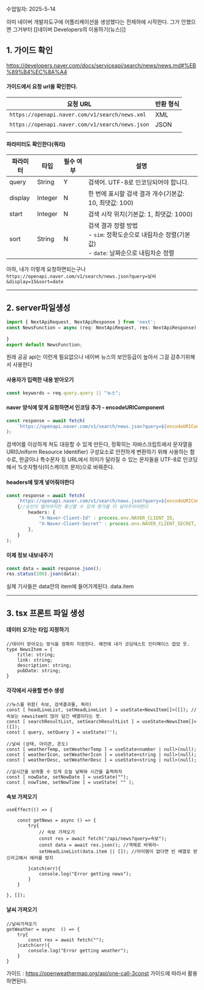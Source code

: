 수업일자: 2025-5-14

이미 네이버 개발자도구에 어플리케이션을 생성했다는 전제하에 시작한다. 
그거 안했으면 그거부터
[[네이버 Developers의 이용하기(뉴스)]]

## 1. 가이드 확인
https://developers.naver.com/docs/serviceapi/search/news/news.md#%EB%89%B4%EC%8A%A4


#### 가이드에서 요청 url을 확인한다.

| 요청 URL                                          | 반환 형식 |
| ----------------------------------------------- | ----- |
| `https://openapi.naver.com/v1/search/news.xml`  | XML   |
| `https://openapi.naver.com/v1/search/news.json` | JSON  |
|                                                 |       |

#### 파라미터도 확인한다(쿼리)

| 파라미터    | 타입      | 필수 여부 | 설명                                                                         |
| ------- | ------- | ----- | -------------------------------------------------------------------------- |
| query   | String  | Y     | 검색어. UTF-8로 인코딩되어야 합니다.                                                    |
| display | Integer | N     | 한 번에 표시할 검색 결과 개수(기본값: 10, 최댓값: 100)                                       |
| start   | Integer | N     | 검색 시작 위치(기본값: 1, 최댓값: 1000)                                                |
| sort    | String  | N     | 검색 결과 정렬 방법  <br>- `sim`: 정확도순으로 내림차순 정렬(기본값)  <br>- `date`: 날짜순으로 내림차순 정렬 |


아하, 내가 이렇게 요청하면되는구나
`https://openapi.naver.com/v1/search/news.json?query=날씨&display=15&sort=date`


---

## 2. server파일생성

```ts
import { NextApiRequest, NextApiResponse } from 'next';  
const NewsFunction = async (req: NextApiRequest, res: NextApiResponse) => {  
      
}  
export default NewsFunction;
```

원래 공공 api는 이런게 필요없으나 네이버 뉴스의 보안등급이 높아서
그걸 감추기위해서 사용한다


#### 사용자가 입력한 내용 받아오기

```ts
const keywords = req.query.query || "뉴스";
```

#### naver 양식에 맞게 요청하면서 인코딩 추가 - encodeURIComponent

```ts
const response = await fetch(  
    `https://openapi.naver.com/v1/search/news.json?query=${encodeURIComponent(keywords as string)}&sort=date`  
);
```

검색어를 이상하게 쳐도 대응할 수 있게 만든다, 
정확히는 자바스크립트에서 문자열을 URI(Uniform Resource Identifier) 구성요소로 안전하게 변환하기 위해 사용하는 함수로, 한글이나 특수문자 등 URL에서 의미가 달라질 수 있는 문자들을 UTF-8로 인코딩해서 %숫자형식(이스케이프 문자)으로 바꿔준다.


#### headers에 맞게 넣어줘야한다

```ts
const response = await fetch(  
    `https://openapi.naver.com/v1/search/news.json?query=${encodeURIComponent(keywords as string)}&sort=date`,  
    {//승인이 떨어야지만 통신할 수 있게 뭔가를 더 넣어주어야한다  
        headers: {  
            "X-Naver-Client-Id" : process.env.NAVER_CLIENT_ID,  
            "X-Naver-Client-Secret" : process.env.NAVER_CLIENT_SECRET,  
        },  
    }  
);
```


#### 이제 정보 내보내주기

```ts
const data = await response.json();  
res.status(200).json(data);
```

실제 기사들은 data안의 item에 들어가게된다. data.item


---


## 3. tsx 프론트 파일 생성


#### 데이터 오가는 타입 지정하기

```tsx
//데이터 받아오는 방식을 정확히 지정한다. 예전에 내가 코딩테스트 인터페이스 잡았 듯.  
type NewsItem = {  
    title: string;  
    link: string;  
    description: string;  
    pubDate: string;  
}
```


#### 각각에서 사용할 변수 생성

```tsx
//뉴스를 위함( 속보, 검색결과물, 쿼라)  
const [ headLineList, setHeadLineList ] = useState<NewsItem[]>([]); // 속보는 newsitem이 많이 담긴 배열이다는 뜻.  
const [ searchResultList, setSearchResultList ] = useState<NewsItem[]>([]);  
const [ query, setQuery ] = useState('');  
  
//날씨 (상태, 아이콘, 온도)  
const [ weatherTemp, setWeatherTemp ] = useState<number | null>(null);  
const [ weatherIcon, setWeatherIcon ] = useState<string | null>(null);  
const [ weatherDesc, setWeatherDesc ] = useState<string | null>(null);  
  
//실시간을 보여줄 수 있게 오늘 날짜와 시간을 출력하자  
const [ nowDate, setNowDate ] = useState("");  
const [ nowTime, setNowTime ] = useState( "" );
```


#### 속보 가져오기

```tsx
useEffect(() => {  
  
    const getNews = async () => {  
        try{  
            // 속보 가져오기  
            const res = await fetch("/api/news?query=속보");  
            const data = await res.json(); //객체로 바꿔라~  
            setHeadLineList(data.item || []); //아이템이 없다면 빈 배열로 받으라고해서 에러를 방지  
  
        }catch(err){  
            console.log("Error getting news");  
        }  
    }  
  
}, []);
```


#### 날씨 가져오기

```tsx
//날씨가져오기  
getWeather = async  () => {  
    try{  
        const res = await fetch("");  
    }catch(err){  
        console.log("Error getting weather");  
    }  
}
```

가이드 : https://openweathermap.org/api/one-call-3const 
가이드에 따라서 활용하면된다.